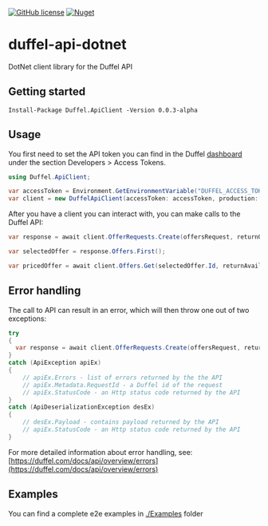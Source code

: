 [![GitHub license](https://img.shields.io/badge/license-MIT-blue.svg?style=flat-square)](https://raw.githubusercontent.com/duffelhq/duffel-api-dotnet/main/LICENSE)
[![Nuget](https://img.shields.io/nuget/dt/Duffel.ApiClient?label=Nuget.org%20Downloads&style=flat-square&color=blue)](https://www.nuget.org/packages/Duffel.ApiClient)

# duffel-api-dotnet
DotNet client library for the Duffel API

## Getting started
```shell
Install-Package Duffel.ApiClient -Version 0.0.3-alpha
```

## Usage

You first need to set the API token you can find in the Duffel [dashboard](https://app.duffel.com) under the section
Developers > Access Tokens.

```c#
using Duffel.ApiClient;

var accessToken = Environment.GetEnvironmentVariable("DUFFEL_ACCESS_TOKEN");
var client = new DuffelApiClient(accessToken: accessToken, production: false);
```

After you have a client you can interact with, you can make calls to the Duffel API:

```c#
var response = await client.OfferRequests.Create(offersRequest, returnOffers: false);

var selectedOffer = response.Offers.First();

var pricedOffer = await client.Offers.Get(selectedOffer.Id, returnAvailableServices: true);
```

## Error handling
The call to API can result in an error, which will then throw one out of two exceptions:

```c#
try
{
  var response = await client.OfferRequests.Create(offersRequest, returnOffers: false);
}
catch (ApiException apiEx)
{
    // apiEx.Errors - list of errors returned by the the API
    // apiEx.Metadata.RequestId - a Duffel id of the request
    // apiEx.StatusCode - an Http status code returned by the API    
}
catch (ApiDeserializationException desEx)
{
    // desEx.Payload - contains payload returned by the API
    // apiEx.StatusCode - an Http status code returned by the API
}
```

For more detailed information about error handling, see: [https://duffel.com/docs/api/overview/errors](https://duffel.com/docs/api/overview/errors)

## Examples

You can find a complete e2e examples in [./Examples](https://github.com/duffelhq/duffel-api-dotnet/tree/main/examples) folder
